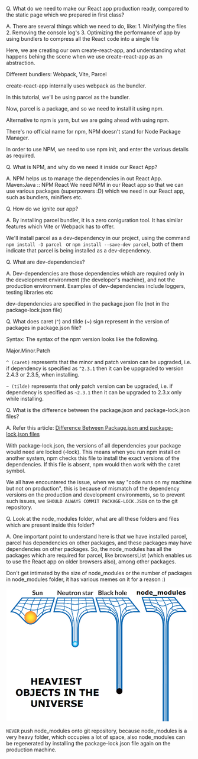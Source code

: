 Q. What do we need to make our React app production ready, compared to the static page which we prepared in first class?

A. There are several things which we need to do, like:
    1. Minifying the files
    2. Removing the console log's
    3. Optimizing the performance of app by using bundlers to compress all the React code into a single file

Here, we are creating our own create-react-app, and understanding what happens behing the scene when we use create-react-app as an abstraction.

Different bundlers: Webpack, Vite, Parcel

create-react-app internally uses webpack as the bundler. 

In this tutorial, we'll be using parcel as the bundler.

Now, parcel is a package, and so we need to install it using npm.

Alternative to npm is yarn, but we are going ahead with using npm.

There's no official name for npm, NPM doesn't stand for Node Package Manager.

In order to use NPM, we need to use npm init, and enter the various details as required.

Q. What is NPM, and why do we need it inside our React App?

A.  NPM helps us to manage the dependencies in out React App. Maven:Java :: NPM:React
    We need NPM in our React app so that we can use various packages (superpowers :D) which we need in our React app, such as bundlers, minifiers etc.

Q. How do we ignite our app?

A.  By installing parcel bundler, it is a zero coniguration tool. It has similar features which Vite or Webpack has to offer.

We'll install parcel as a dev-dependency in our project, using the command `npm install -D parcel ` or `npm install --save-dev parcel`, both of them indicate that parcel is being installed as a dev-dependency.

Q. What are dev-dependencies?

A.  Dev-dependencies are those dependencies which are required only in the development environment (the developer's machine), and not the production environment. Examples of dev-dependencies include loggers, testing libraries etc

dev-dependencies are specified in the package.json file (not in the package-lock.json file)

Q. What does caret (^) and tilde (~) sign represent in the version of packages in package.json file?

Syntax: The syntax of the npm version looks like the following.

Major.Minor.Patch

`^ (caret)` represents that the minor and patch version can be upgraded, i.e. if dependency is specified as `^2.3.1` then it can be uppgraded to version 2.4.3 or 2.3.5, when installing.

`~ (tilde)` represents that only patch version can be upgraded, i.e. if dependency is specified as `~2.3.1` then it can be upgraded to 2.3.x only while installing.

Q. What is the difference between the package.json and package-lock.json files? 

A. Refer this article: [Difference Between Package.json and package-lock.json files](https://dillionmegida.com/p/package-vs-package-lock-json/)

With package-lock.json, the versions of all dependencies your package would need are locked (-lock). This means when you run npm install on another system, npm checks this file to install the exact versions of the dependencies. If this file is absent, npm would then work with the caret symbol.

We all have encountered the issue, when we say "code runs on my machine but not on production", this is because of mismatch of the dependency versions on the production and development environments, so to prevent such issues, we `SHOULD ALWAYS COMMIT PACKAGE-LOCK.JSON` on to the git repository.

Q. Look at the node_modules folder, what are all these folders and files which are present inside this folder?

A. One important point to understand here is that we have installed parcel, parcel has dependencies on other packages, and these packages may have dependencies on other packages. So, the node_modules has all the packages which are required for parcel, like browsersList (which enables us to use the React app on older browsers also), among other packages.

Don't get intimated by the size of node_modules or the number of packages in node_modules folder, it has various memes on it for a reason :)

![Meme on node_modules](Node_modules_meme.png)

`NEVER` push node_modules onto git repository, because node_modules is a very heavy folder, which occupies a lot of space, also node_modules can be regenerated by installing the package-lock.json file again on the production machine.